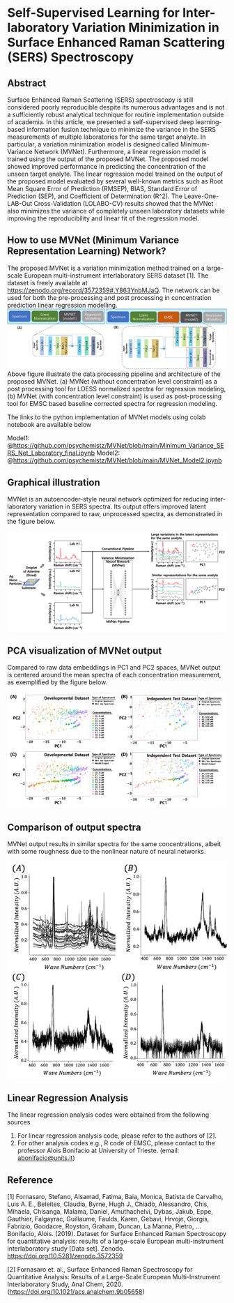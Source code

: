 # Self-Supervised Learning for Inter-laboratory Variation Minimization in Surface Enhanced Raman Scattering (SERS) Spectroscopy
## Abstract
Surface Enhanced Raman Scattering (SERS) spectroscopy is still considered poorly reproducible despite its numerous advantages and is not a sufficiently robust analytical technique for routine implementation outside of academia. In this article, we presented a self-supervised deep learning-based information fusion technique to minimize the variance in the SERS measurements of multiple laboratories for the same target analyte. In particular, a variation minimization model is designed called Minimum-Variance Network (MVNet). Furthermore, a linear regression model is trained using the output of the proposed MVNet. The proposed model showed improved performance in predicting the concentration of the unseen target analyte. The linear regression model trained on the output of the proposed model evaluated by several well-known metrics such as Root Mean Square Error of Prediction (RMSEP), BIAS, Standard Error of Prediction (SEP), and Coefficient of Determination (R^2). The Leave-One-LAB-Out Cross-Validation (LOLABO-CV) results showed that the MVNet also minimizes the variance of completely unseen laboratory datasets while improving the reproducibility and linear fit of the regression model.

## How to use MVNet (Minimum Variance Representation Learning) Network?
The proposed MVNet is a variation minimization method trained on a large-scale European multi-instrument interlaboratory SERS dataset [1]. The dataset is freely available at https://zenodo.org/record/3572359#.Y863YnbMJaQ. The network can be used for both the pre-processing and post processing in concentration prediction linear regression modelling. 
![](https://github.com/psychemistz/MVNet/blob/main/Figures/Figure2.png?raw=true)
Above figure illustrate the data processing pipeline and architecture of the proposed MVNet. (a) MVNet (without concentration level constraint) as a post processing tool for LOESS normalized spectra for regression modeling, (b) MVNet (with concentration level constraint) is used as post-processing tool for EMSC based baseline corrected spectra for regression modeling.

The links to the python implementation of MVNet models using colab notebook are available below

Model1: @https://github.com/psychemistz/MVNet/blob/main/Minimum_Variance_SERS_Net_Laboratory_final.ipynb
Model2: @https://github.com/psychemistz/MVNet/blob/main/MVNet_Model2.ipynb

## Graphical illustration
MVNet is an autoencoder-style neural network optimized for reducing inter-laboratory variation in SERS spectra. Its output offers improved latent representation compared to raw, unprocessed spectra, as demonstrated in the figure below.

![](https://github.com/psychemistz/MVNet/blob/main/Figures/Figure1.png?raw=true)

## PCA visualization of MVNet output
Compared to raw data embeddings in PC1 and PC2 spaces, MVNet output is centered around the mean spectra of each concentration measurement, as exemplified by the figure below.

![](https://github.com/psychemistz/MVNet/blob/main/Figures/Figure3.png?raw=true)

## Comparison of output spectra
MVNet output results in similar spectra for the same concentrations, albeit with some roughness due to the nonlinear nature of neural networks.

<p align="center">
  <img src="https://github.com/psychemistz/MVNet/blob/main/Figures/Figure7.png?raw=true)">
</p>

## Linear Regression Analysis
The linear regression analysis codes were obtained from the following sources
1) For linear regression analysis code, please refer to the authors of [2]. 
2) For other analysis codes e.g., R code of EMSC, please contact to the professor Alois Bonifacio at University of Trieste. (email: abonifacio@units.it)

## Reference
[1] Fornasaro, Stefano, Alsamad, Fatima, Baia, Monica, Batista de Carvalho, Luis A. E., Beleites, Claudia, Byrne, Hugh J., Chiadò, Alessandro, Chis, Mihaela, Chisanga, Malama, Daniel, Amuthachelvi, Dybas, Jakub, Eppe, Gauthier, Falgayrac, Guillaume, Faulds, Karen, Gebavi, Hrvoje, Giorgis, Fabrizio, Goodacre, Royston, Graham, Duncan, La Manna, Pietro, … Bonifacio, Alois. (2019). Dataset for Surface Enhanced Raman Spectroscopy for quantitative analysis: results of a large-scale European multi-instrument interlaboratory study [Data set]. Zenodo. https://doi.org/10.5281/zenodo.3572359

[2] Fornasaro et. al., Surface Enhanced Raman Spectroscopy for Quantitative Analysis: Results of a Large-Scale European Multi-Instrument Interlaboratory Study, Anal Chem, 2020. (https://doi.org/10.1021/acs.analchem.9b05658) 
